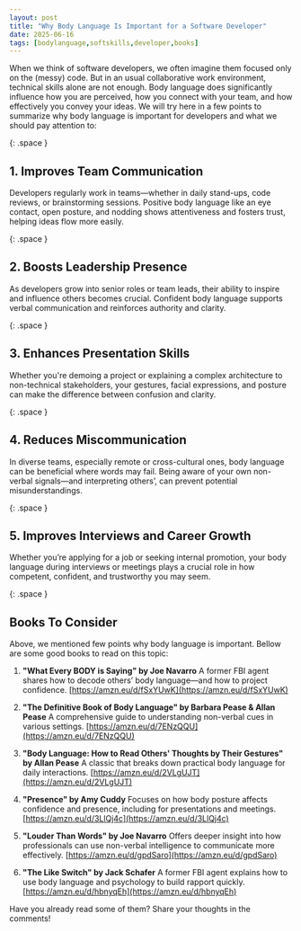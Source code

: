 ```yaml
---
layout: post
title: "Why Body Language Is Important for a Software Developer"
date: 2025-06-16
tags: [bodylanguage,softskills,developer,books]
---
```


When we think of software developers, we often imagine them focused only on the (messy) code. But in an usual collaborative work environment, technical skills alone are not enough. Body language does significantly influence how you are perceived, how you connect with your team, and how effectively you convey your ideas.
We will try here in a few points to summarize why body language is important for developers and what we should pay attention to:

{: .space }
## 1. Improves Team Communication

Developers regularly work in teams—whether in daily stand-ups, code reviews, or brainstorming sessions. Positive body language like an eye contact, open posture, and nodding shows attentiveness and fosters trust, helping ideas flow more easily.

{: .space }
## 2. Boosts Leadership Presence

As developers grow into senior roles or team leads, their ability to inspire and influence others becomes crucial. Confident body language supports verbal communication and reinforces authority and clarity.

{: .space }
## 3. Enhances Presentation Skills

Whether you're demoing a project or explaining a complex architecture to non-technical stakeholders, your gestures, facial expressions, and posture can make the difference between confusion and clarity.

{: .space }
## 4. Reduces Miscommunication

In diverse teams, especially remote or cross-cultural ones, body language can be beneficial where words may fail. Being aware of your own non-verbal signals—and interpreting others’, can prevent potential misunderstandings.


{: .space }
## 5. Improves Interviews and Career Growth

Whether you’re applying for a job or seeking internal promotion, your body language during interviews or meetings plays a crucial role in how competent, confident, and trustworthy you may seem.

{: .space }
## Books To Consider

Above, we mentioned few points why body language is important. Bellow are some good books to read on this topic:
 1. **"What Every BODY is Saying" by Joe Navarro**
   A former FBI agent shares how to decode others’ body language—and how to project confidence. [https://amzn.eu/d/fSxYUwK](https://amzn.eu/d/fSxYUwK)

2. **"The Definitive Book of Body Language" by Barbara Pease & Allan Pease**
   A comprehensive guide to understanding non-verbal cues in various settings. [https://amzn.eu/d/7ENzQQU](https://amzn.eu/d/7ENzQQU)


3. **"Body Language: How to Read Others' Thoughts by Their Gestures" by Allan Pease**
   A classic that breaks down practical body language for daily interactions. [https://amzn.eu/d/2VLgUJT](https://amzn.eu/d/2VLgUJT)

4. **"Presence" by Amy Cuddy**
   Focuses on how body posture affects confidence and presence, including for presentations and meetings. [https://amzn.eu/d/3LlQj4c](https://amzn.eu/d/3LlQj4c)

5. **"Louder Than Words" by Joe Navarro**
   Offers deeper insight into how professionals can use non-verbal intelligence to communicate more effectively. [https://amzn.eu/d/gpdSaro](https://amzn.eu/d/gpdSaro)

6. **"The Like Switch" by Jack Schafer**
   A former FBI agent explains how to use body language and psychology to build rapport quickly. [https://amzn.eu/d/hbnyqEh](https://amzn.eu/d/hbnyqEh)

Have you already read some of them? Share your thoughts in the comments!

